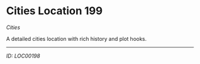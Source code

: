 # Cities Location 199

*Cities*

A detailed cities location with rich history and plot hooks.

---
*ID: LOC00198*